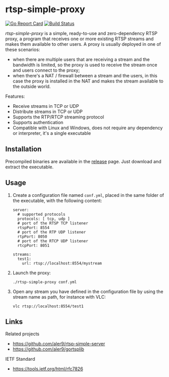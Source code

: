 
# rtsp-simple-proxy

[![Go Report Card](https://goreportcard.com/badge/github.com/aler9/rtsp-simple-proxy)](https://goreportcard.com/report/github.com/aler9/rtsp-simple-proxy)
[![Build Status](https://travis-ci.org/aler9/rtsp-simple-proxy.svg?branch=master)](https://travis-ci.org/aler9/rtsp-simple-proxy)

_rtsp-simple-proxy_ is a simple, ready-to-use and zero-dependency RTSP proxy, a program that receives one or more existing RTSP streams and makes them available to other users. A proxy is usually deployed in one of these scenarios:
* when there are multiple users that are receiving a stream and the bandwidth is limited, so the proxy is used to receive the stream once and users connect to the proxy;
* when there's a NAT / firewall between a stream and the users, in this case the proxy is installed in the NAT and makes the stream available to the outside world.

Features:
* Receive streams in TCP or UDP
* Distribute streams in TCP or UDP
* Supports the RTP/RTCP streaming protocol
* Supports authentication
* Compatible with Linux and Windows, does not require any dependency or interpreter, it's a single executable

## Installation

Precompiled binaries are available in the [release](https://github.com/aler9/rtsp-simple-proxy/releases) page. Just download and extract the executable.

## Usage

1. Create a configuration file named `conf.yml`, placed in the same folder of the executable, with the following content:
    ```
    server:
      # supported protocols
      protocols: [ tcp, udp ]
      # port of the RTSP TCP listener
      rtspPort: 8554
      # port of the RTP UDP listener
      rtpPort: 8050
      # port of the RTCP UDP listener
      rtcpPort: 8051

    streams:
      test1:
        url: rtsp://localhost:8554/mystream

    ```

2. Launch the proxy:
   ```
   ./rtsp-simple-proxy conf.yml
   ```

3. Open any stream you have defined in the configuration file by using the stream name as path, for instance with VLC:
   ```
   vlc rtsp://localhost:8554/test1
   ```

## Links

Related projects
* https://github.com/aler9/rtsp-simple-server
* https://github.com/aler9/gortsplib

IETF Standard
* https://tools.ietf.org/html/rfc7826
